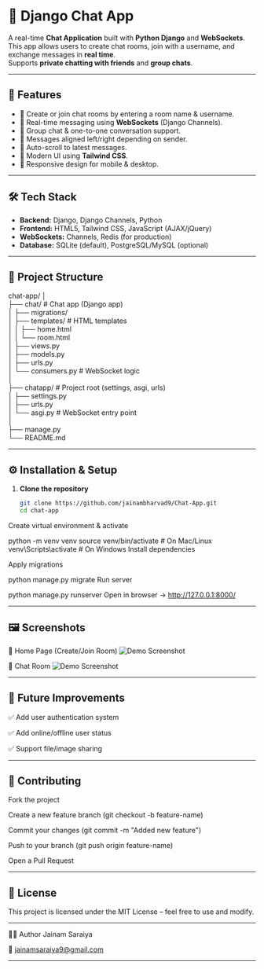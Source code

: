 # 💬 Django Chat App

A real-time **Chat Application** built with **Python Django** and **WebSockets**.  
This app allows users to create chat rooms, join with a username, and exchange messages in **real time**.  
Supports **private chatting with friends** and **group chats**.

---

## 🚀 Features

- 🔹 Create or join chat rooms by entering a room name & username.  
- 🔹 Real-time messaging using **WebSockets** (Django Channels).  
- 🔹 Group chat & one-to-one conversation support.  
- 🔹 Messages aligned left/right depending on sender.  
- 🔹 Auto-scroll to latest messages.  
- 🔹 Modern UI using **Tailwind CSS**.  
- 🔹 Responsive design for mobile & desktop.  

---

## 🛠️ Tech Stack

- **Backend:** Django, Django Channels, Python  
- **Frontend:** HTML5, Tailwind CSS, JavaScript (AJAX/jQuery)  
- **WebSockets:** Channels, Redis (for production)  
- **Database:** SQLite (default), PostgreSQL/MySQL (optional)  

---

## 📂 Project Structure

chat-app/
│
<br>
├── chat/ # Chat app (Django app)
<br>
│ ├── migrations/
<br>
│ ├── templates/ # HTML templates
<br>
│ │ ├── home.html
<br>
│ │ └── room.html
<br>
│ ├── views.py
<br>
│ ├── models.py
<br>
│ ├── urls.py
<br>
│ └── consumers.py # WebSocket logic
<br>
│
<br>
├── chatapp/ # Project root (settings, asgi, urls)
<br>
│ ├── settings.py
<br>
│ ├── urls.py
<br>
│ └── asgi.py # WebSocket entry point
<br>
│
<br>
├── manage.py
<br>
└── README.md
<br>

---

## ⚙️ Installation & Setup

1. **Clone the repository**
   ```bash
   git clone https://github.com/jainambharvad9/Chat-App.git
   cd chat-app
Create virtual environment & activate


python -m venv venv
source venv/bin/activate   # On Mac/Linux
venv\Scripts\activate      # On Windows
Install dependencies



Apply migrations


python manage.py migrate
Run server


python manage.py runserver
Open in browser → http://127.0.0.1:8000/

---

## 🖼️ Screenshots

🔹 Home Page (Create/Join Room)
![Demo Screenshot](https://github.com/jainambharvad9/Chat-App/blob/main/Chat%20App/Screenshot%202025-08-23%20234908.png)

🔹 Chat Room
![Demo Screenshot](https://github.com/jainambharvad9/Chat-App/blob/main/Chat%20App/Screenshot%202025-08-23%20235000.png)

---

## 🔮 Future Improvements

✅ Add user authentication system

✅ Add online/offline user status

✅ Support file/image sharing

---

## 🤝 Contributing
Fork the project

Create a new feature branch (git checkout -b feature-name)

Commit your changes (git commit -m "Added new feature")

Push to your branch (git push origin feature-name)

Open a Pull Request

---

## 📜 License
This project is licensed under the MIT License – feel free to use and modify.

---

👨‍💻 Author Jainam Saraiya

📧 jainamsaraiya9@gmail.com

---
